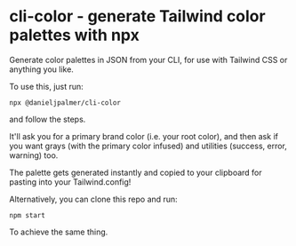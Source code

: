 # cli-color - generate Tailwind color palettes with npx
Generate color palettes in JSON from your CLI, for use with Tailwind CSS or anything you like.

To use this, just run:

```
npx @danieljpalmer/cli-color
```

and follow the steps.

It'll ask you for a primary brand color (i.e. your root color), and then ask if you want grays (with the primary color infused) and utilities (success, error, warning) too.

The palette gets generated instantly and copied to your clipboard for pasting into your Tailwind.config!

Alternatively, you can clone this repo and run:

```
npm start
```

To achieve the same thing.

